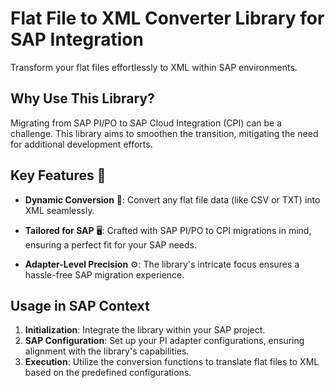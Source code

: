 # Flat File to XML Converter Library for SAP Integration

Transform your flat files effortlessly to XML within SAP environments.

## Why Use This Library?
Migrating from SAP PI/PO to SAP Cloud Integration (CPI) can be a challenge. This library aims to smoothen the transition, mitigating the need for additional development efforts.

## Key Features 🌟

- **Dynamic Conversion** 🔄: Convert any flat file data (like CSV or TXT) into XML seamlessly.

- **Tailored for SAP** 🖥️: Crafted with SAP PI/PO to CPI migrations in mind, ensuring a perfect fit for your SAP needs.

- **Adapter-Level Precision** ⚙️: The library's intricate focus ensures a hassle-free SAP migration experience.

## Usage in SAP Context

1. **Initialization**: Integrate the library within your SAP project.
2. **SAP Configuration**: Set up your PI adapter configurations, ensuring alignment with the library's capabilities.
3. **Execution**: Utilize the conversion functions to translate flat files to XML based on the predefined configurations.
